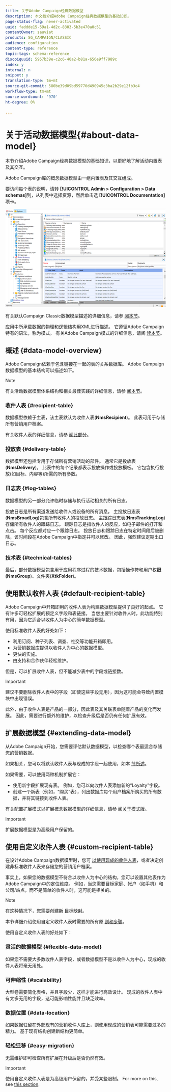 ```yaml
---
title: 关于Adobe Campaign经典数据模型
description: 本文档介绍Adobe Campaign经典数据模型的基础知识。
page-status-flag: never-activated
uuid: faddde15-59a1-4d2c-8303-5b3e470a0c51
contentOwner: sauviat
products: SG_CAMPAIGN/CLASSIC
audience: configuration
content-type: reference
topic-tags: schema-reference
discoiquuid: 5957b39e-c2c6-40a2-b81a-656e9ff7989c
index: y
internal: n
snippet: y
translation-type: tm+mt
source-git-commit: 580be39d09bd59770d490945c3ba2b29e12fb3c4
workflow-type: tm+mt
source-wordcount: '970'
ht-degree: 0%

---
```



# 关于活动数据模型{#about-data-model}

本节介绍Adobe Campaign经典数据模型的基础知识，以更好地了解活动内置表及其交互。

Adobe Campaign库的概念数据模型由一组内置表及其交互组成。

要访问每个表的说明，请转 **[!UICONTROL Admin > Configuration > Data schemas]**&#x200B;到，从列表中选择资源，然后单击选 **[!UICONTROL Documentation]** 项卡。

![](assets/data-model_documentation-tab.png)

有关默认Campaign Classic数据模型描述的详细信息，请参 [阅本节](../../configuration/using/data-model-description.md)。

应用中所承载数据的物理和逻辑结构用XML进行描述。 它遵循Adobe Campaign特有的语法，称为模式。 有关Adobe Campaign模式的详细信息，请阅 [读本节](../../configuration/using/about-schema-reference.md)。

## 概述 {#data-model-overview}

Adobe Campaign依赖于包含链接在一起的表的关系数据库。 Adobe Campaign数据模型的基本结构可以描述如下。

>[!NOTE]
>
>有关活动数据模型体系结构和相关最佳实践的详细信息，请参 [阅本节](../../configuration/using/data-model-best-practices.md#data-model-architecture)。

### 收件人表 {#recipient-table}

数据模型依赖于主表，该主表默认为收件人表(**NmsRecipient**)。 此表可用于存储所有营销用户档案。

有关收件人表的详细信息，请参 [阅此部分](#default-recipient-table)。

### 投放表 {#delivery-table}

数据模型还包括专用于存储所有营销活动的部件。 通常它是投放表(**NmsDelivery**)。 此表中的每个记录都表示投放操作或投放模板。 它包含执行投放(如目标、内容等)所需的所有参数。

### 日志表 {#log-tables}

数据模型的另一部分允许临时存储与执行活动相关的所有日志。

投放日志是所有渠道发送给收件人或设备的所有消息。 主投放日志表(**NmsBroadLog**)包含所有收件人的投放日志。
主跟踪日志表(**NmsTrackingLog**)存储所有收件人的跟踪日志。 跟踪日志是指收件人的反应，如电子邮件的打开和点击。 每个反应都对应一个跟踪日志。
投放日志和跟踪日志在特定时间段后被删除，该时间段在Adobe Campaign中指定并可以修改。 因此，强烈建议定期出口日志。

### 技术表 {#technical-tables}

最后，部分数据模型包含用于应用程序过程的技术数据，包括操作符和用户权&#x200B;**限(NmsGroup**)、文件夹(**XtkFolder**)。

## 使用默认收件人表 {#default-recipient-table}

Adobe Campaign中开箱即用的收件人表为构建数据模型提供了良好的起点。 它有许多可轻松扩展的预定义字段和表链接。 当您主要针对收件人时，此功能特别有用，因为它适合以收件人为中心的简单数据模型。

使用标准收件人表的好处如下：

* 利用订阅、种子列表、调查、社交等功能开箱即用。
* 为营销数据库提供以收件人为中心的数据模型。
* 更快的实施。
* 由支持和合作伙伴轻松维护。

但是，可以扩展收件人表，但不能减少表中的字段或链接数。

>[!IMPORTANT]
>
>建议不要删除收件人表中的字段（即使这些字段无用），因为这可能会导致内置模块中出现错误。

此外，由于收件人表是产品的一部分，因此表及其关联表单随着产品的变化而发展。 因此，需要进行额外的维护，以检查升级后是否仍有任何扩展有效。

## 扩展数据模型 {#extending-data-model}

从Adobe Campaign开始，您需要评估默认数据模型，以检查哪个表最适合存储您的营销数据。

如果相关，您可以将默认收件人表与现成的字段一起使用，如本 [节所述](#default-recipient-table)。

如果需要，可以使用两种机制扩展它：

* 使用新字段扩展现有表。 例如，您可以向收件人表添加新的“Loyalty”字段。
* 创建一个新表（例如，“购买”表），列出数据库每个用户档案所购买的所有数据，并将其链接到收件人表。

有关配置扩展模式以扩展概念数据模型的详细信息，请参 [阅关于模式版](../../configuration/using/about-schema-edition.md)。

>[!IMPORTANT]
>
>扩展数据模型是为高级用户保留的。

## 使用自定义收件人表 {#custom-recipient-table}

在设计Adobe Campaign数据模型时，您可 [以使用现成的收件人表](#default-recipient-table)，或者决定创建非标准收件人表来存储您的营销用户档案。

事实上，如果您的数据模型不符合以收件人为中心的结构，您可以设置其他表作为Adobe Campaign中的定位维度。 例如，当您需要目标家庭、帐户（如手机）和公司/站点，而不是简单的收件人时，这可能是相关的。

>[!NOTE]
>
>在这种情况下，您需要创建新 [目标映射](../../configuration/using/target-mapping.md)。

本节详细介绍使用自定义收件人表时需要的所有原 [则和步骤](../../configuration/using/about-custom-recipient-table.md)。

使用自定义收件人表的好处如下：

### 灵活的数据模型 {#flexible-data-model}

如果您不需要大多数收件人表字段，或者数据模型不是以收件人为中心，现成的收件人表将毫无用处。

### 可伸缩性 {#scalability}

大型卷需要简化表格，并且字段少，这样才能进行高效设计。 现成的收件人表中有太多无用的字段，这可能影响性能并且缺乏效率。

### 数据位置 {#data-location}

如果数据驻留在外部现有的营销收件人库上，则使用现成的营销表可能需要过多的精力。 基于现有结构创建新结构更简单。

### 轻松迁移 {#easy-migration}

无需维护即可检查所有扩展在升级后是否仍然有效。

>[!IMPORTANT]
>
>使用自定义收件人表是为高级用户保留的，并受某些限制。 For more on this, see [this section](../../configuration/using/about-custom-recipient-table.md).
